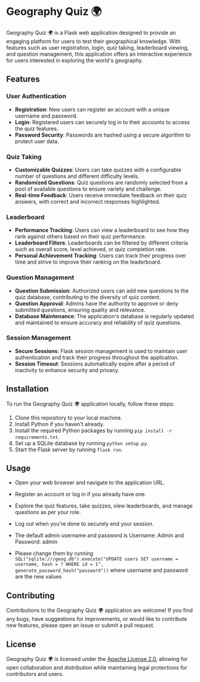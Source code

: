 # Geography Quiz 🌍

Geography Quiz 🌍 is a Flask web application designed to provide an engaging platform for users to test their geographical knowledge. With features such as user registration, login, quiz taking, leaderboard viewing, and question management, this application offers an interactive experience for users interested in exploring the world's geography.

## Features

### User Authentication
- **Registration**: New users can register an account with a unique username and password.
- **Login**: Registered users can securely log in to their accounts to access the quiz features.
- **Password Security**: Passwords are hashed using a secure algorithm to protect user data.

### Quiz Taking
- **Customizable Quizzes**: Users can take quizzes with a configurable number of questions and different difficulty levels.
- **Randomized Questions**: Quiz questions are randomly selected from a pool of available questions to ensure variety and challenge.
- **Real-time Feedback**: Users receive immediate feedback on their quiz answers, with correct and incorrect responses highlighted.

### Leaderboard
- **Performance Tracking**: Users can view a leaderboard to see how they rank against others based on their quiz performance.
- **Leaderboard Filters**: Leaderboards can be filtered by different criteria such as overall score, level achieved, or quiz completion rate.
- **Personal Achievement Tracking**: Users can track their progress over time and strive to improve their ranking on the leaderboard.

### Question Management
- **Question Submission**: Authorized users can add new questions to the quiz database, contributing to the diversity of quiz content.
- **Question Approval**: Admins have the authority to approve or deny submitted questions, ensuring quality and relevance.
- **Database Maintenance**: The application's database is regularly updated and maintained to ensure accuracy and reliability of quiz questions.

### Session Management
- **Secure Sessions**: Flask session management is used to maintain user authentication and track their progress throughout the application.
- **Session Timeout**: Sessions automatically expire after a period of inactivity to enhance security and privacy.

## Installation

To run the Geography Quiz 🌍 application locally, follow these steps:

1. Clone this repository to your local machine.
2. Install Python if you haven't already.
3. Install the required Python packages by running `pip install -r requirements.txt`.
4. Set up a SQLite database by running `python setup.py`.
5. Start the Flask server by running `flask run`.

## Usage

- Open your web browser and navigate to the application URL.
- Register an account or log in if you already have one.
- Explore the quiz features, take quizzes, view leaderboards, and manage questions as per your role.
- Log out when you're done to securely end your session.

- The default admin username and password is Username: Admin and Password: admin
- Please change them by running `SQL("sqlite:///geog.db").execute("UPDATE users SET username = username, hash = ? WHERE id = 1", generate_password_hash("password"))` where username and password are the new values

## Contributing

Contributions to the Geography Quiz 🌍 application are welcome! If you find any bugs, have suggestions for improvements, or would like to contribute new features, please open an issue or submit a pull request.

## License

Geography Quiz 🌍 is licensed under the [Apache License 2.0](LICENSE), allowing for open collaboration and distribution while maintaining legal protections for contributors and users.
